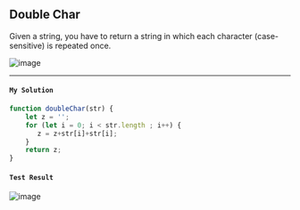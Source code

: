 ## Double Char

Given a string, you have to return a string in which each character (case-sensitive) is repeated once.

![image](https://user-images.githubusercontent.com/99033220/172078601-d25f8300-f055-4a18-9494-f7a692087894.png)

---
#### `My Solution`
```JavaScript
function doubleChar(str) {
    let z = '';
    for (let i = 0; i < str.length ; i++) {
       z = z+str[i]+str[i];
    }
    return z; 
}
```
#### `Test Result`
![image](https://user-images.githubusercontent.com/99033220/172078664-6dd91858-f2ea-41ae-be21-9bf9ee616a20.png)

